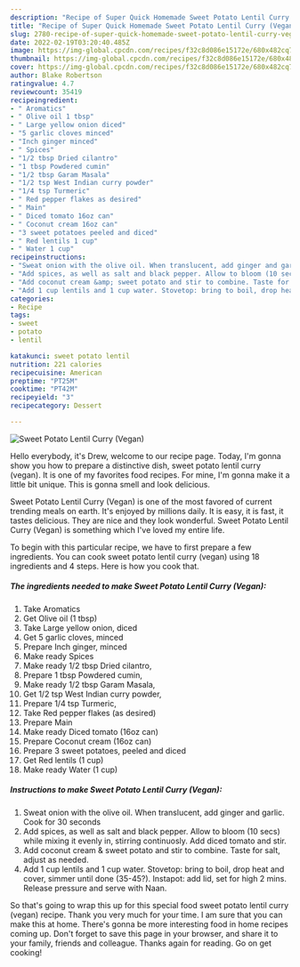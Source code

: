 ```yaml
---
description: "Recipe of Super Quick Homemade Sweet Potato Lentil Curry (Vegan)"
title: "Recipe of Super Quick Homemade Sweet Potato Lentil Curry (Vegan)"
slug: 2780-recipe-of-super-quick-homemade-sweet-potato-lentil-curry-vegan
date: 2022-02-19T03:20:40.485Z
image: https://img-global.cpcdn.com/recipes/f32c8d086e15172e/680x482cq70/sweet-potato-lentil-curry-vegan-recipe-main-photo.jpg
thumbnail: https://img-global.cpcdn.com/recipes/f32c8d086e15172e/680x482cq70/sweet-potato-lentil-curry-vegan-recipe-main-photo.jpg
cover: https://img-global.cpcdn.com/recipes/f32c8d086e15172e/680x482cq70/sweet-potato-lentil-curry-vegan-recipe-main-photo.jpg
author: Blake Robertson
ratingvalue: 4.7
reviewcount: 35419
recipeingredient:
- " Aromatics"
- " Olive oil 1 tbsp"
- " Large yellow onion diced"
- "5 garlic cloves minced"
- "Inch ginger minced"
- " Spices"
- "1/2 tbsp Dried cilantro"
- "1 tbsp Powdered cumin"
- "1/2 tbsp Garam Masala"
- "1/2 tsp West Indian curry powder"
- "1/4 tsp Turmeric"
- " Red pepper flakes as desired"
- " Main"
- " Diced tomato 16oz can"
- " Coconut cream 16oz can"
- "3 sweet potatoes peeled and diced"
- " Red lentils 1 cup"
- " Water 1 cup"
recipeinstructions:
- "Sweat onion with the olive oil. When translucent, add ginger and garlic. Cook for 30 seconds"
- "Add spices, as well as salt and black pepper. Allow to bloom (10 secs) while mixing it evenly in, stirring continuosly. Add diced tomato and stir."
- "Add coconut cream &amp; sweet potato and stir to combine. Taste for salt, adjust as needed."
- "Add 1 cup lentils and 1 cup water. Stovetop: bring to boil, drop heat and cover, simmer until done (35-45?). Instapot: add lid, set for high 2 mins. Release pressure and serve with Naan."
categories:
- Recipe
tags:
- sweet
- potato
- lentil

katakunci: sweet potato lentil 
nutrition: 221 calories
recipecuisine: American
preptime: "PT25M"
cooktime: "PT42M"
recipeyield: "3"
recipecategory: Dessert

---
```



![Sweet Potato Lentil Curry (Vegan)](https://img-global.cpcdn.com/recipes/f32c8d086e15172e/680x482cq70/sweet-potato-lentil-curry-vegan-recipe-main-photo.jpg)

Hello everybody, it's Drew, welcome to our recipe page. Today, I'm gonna show you how to prepare a distinctive dish, sweet potato lentil curry (vegan). It is one of my favorites food recipes. For mine, I'm gonna make it a little bit unique. This is gonna smell and look delicious.

Sweet Potato Lentil Curry (Vegan) is one of the most favored of current trending meals on earth. It's enjoyed by millions daily. It is easy, it is fast, it tastes delicious. They are nice and they look wonderful. Sweet Potato Lentil Curry (Vegan) is something which I've loved my entire life.




To begin with this particular recipe, we have to first prepare a few ingredients. You can cook sweet potato lentil curry (vegan) using 18 ingredients and 4 steps. Here is how you cook that.

<!--inarticleads1-->

##### The ingredients needed to make Sweet Potato Lentil Curry (Vegan):

1. Take  Aromatics
1. Get  Olive oil (1 tbsp)
1. Take  Large yellow onion, diced
1. Get 5 garlic cloves, minced
1. Prepare Inch ginger, minced
1. Make ready  Spices
1. Make ready 1/2 tbsp Dried cilantro,
1. Prepare 1 tbsp Powdered cumin,
1. Make ready 1/2 tbsp Garam Masala,
1. Get 1/2 tsp West Indian curry powder,
1. Prepare 1/4 tsp Turmeric,
1. Take  Red pepper flakes (as desired)
1. Prepare  Main
1. Make ready  Diced tomato (16oz can)
1. Prepare  Coconut cream (16oz can)
1. Prepare 3 sweet potatoes, peeled and diced
1. Get  Red lentils (1 cup)
1. Make ready  Water (1 cup)




<!--inarticleads2-->

##### Instructions to make Sweet Potato Lentil Curry (Vegan):

1. Sweat onion with the olive oil. When translucent, add ginger and garlic. Cook for 30 seconds
1. Add spices, as well as salt and black pepper. Allow to bloom (10 secs) while mixing it evenly in, stirring continuosly. Add diced tomato and stir.
1. Add coconut cream &amp; sweet potato and stir to combine. Taste for salt, adjust as needed.
1. Add 1 cup lentils and 1 cup water. Stovetop: bring to boil, drop heat and cover, simmer until done (35-45?). Instapot: add lid, set for high 2 mins. Release pressure and serve with Naan.




So that's going to wrap this up for this special food sweet potato lentil curry (vegan) recipe. Thank you very much for your time. I am sure that you can make this at home. There's gonna be more interesting food in home recipes coming up. Don't forget to save this page in your browser, and share it to your family, friends and colleague. Thanks again for reading. Go on get cooking!
